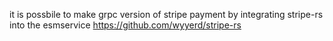 it is possbile to make grpc version of stripe payment
by integrating stripe-rs into the esmservice
https://github.com/wyyerd/stripe-rs